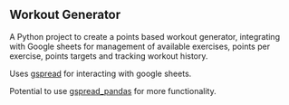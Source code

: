 ## Workout Generator
A Python project to create a points based workout generator, integrating with Google sheets for management of available exercises, points per exercise, points targets and tracking workout history.

Uses [gspread](https://github.com/burnash/gspread) for interacting with google sheets.

Potential to use [gspread_pandas](https://github.com/aiguofer/gspread-pandas) for more functionality.

